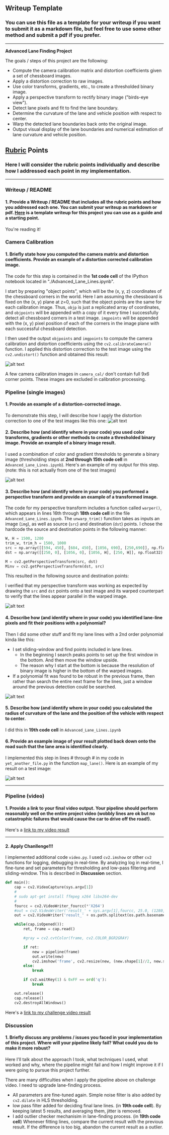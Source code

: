 ## Writeup Template

### You can use this file as a template for your writeup if you want to submit it as a markdown file, but feel free to use some other method and submit a pdf if you prefer.

---

**Advanced Lane Finding Project**

The goals / steps of this project are the following:

* Compute the camera calibration matrix and distortion coefficients given a set of chessboard images.
* Apply a distortion correction to raw images.
* Use color transforms, gradients, etc., to create a thresholded binary image.
* Apply a perspective transform to rectify binary image ("birds-eye view").
* Detect lane pixels and fit to find the lane boundary.
* Determine the curvature of the lane and vehicle position with respect to center.
* Warp the detected lane boundaries back onto the original image.
* Output visual display of the lane boundaries and numerical estimation of lane curvature and vehicle position.

[//]: # (Image References)

[calibration]: ./calibration_result.png "Undistorted"
[original]: ./test_images/test1.jpg "Road Transformed"
[threshold]: ./threshold_result.png "Binary Example"
[warp]: ./warp_result.png "Warp Example"
[line]: ./line_result.png "Fit Visual"
[final]: ./final_result.png "Output"
[video1]: ./result_project_video.mp4 "Video"

## [Rubric](https://review.udacity.com/#!/rubrics/571/view) Points

### Here I will consider the rubric points individually and describe how I addressed each point in my implementation.

---

### Writeup / README

#### 1. Provide a Writeup / README that includes all the rubric points and how you addressed each one.  You can submit your writeup as markdown or pdf.  [Here](https://github.com/udacity/CarND-Advanced-Lane-Lines/blob/master/writeup_template.md) is a template writeup for this project you can use as a guide and a starting point.

You're reading it!

### Camera Calibration

#### 1. Briefly state how you computed the camera matrix and distortion coefficients. Provide an example of a distortion corrected calibration image.

The code for this step is contained in the **1st code cell** of the IPython notebook located in "./Advanced_Lane_Lines.ipynb".

I start by preparing "object points", which will be the (x, y, z) coordinates of the chessboard corners in the world. Here I am assuming the chessboard is fixed on the (x, y) plane at z=0, such that the object points are the same for each calibration image.  Thus, `objp` is just a replicated array of coordinates, and `objpoints` will be appended with a copy of it every time I successfully detect all chessboard corners in a test image.  `imgpoints` will be appended with the (x, y) pixel position of each of the corners in the image plane with each successful chessboard detection.

I then used the output `objpoints` and `imgpoints` to compute the camera calibration and distortion coefficients using the `cv2.calibrateCamera()` function.  I applied this distortion correction to the test image using the `cv2.undistort()` function and obtained this result:

![alt text][calibration]

A few camera calibration images in `camera_cal/` don't contain full 9x6 corner points. These images are excluded in calibration processing.

### **Pipeline (single images)**

#### 1. Provide an example of a distortion-corrected image.

To demonstrate this step, I will describe how I apply the distortion correction to one of the test images like this one:
![alt text][original]

#### 2. Describe how (and identify where in your code) you used color transforms, gradients or other methods to create a thresholded binary image.  Provide an example of a binary image result.

I used a combination of color and gradient thresholds to generate a binary image (thresholding steps at **2nd through 15th code cell** in `Advanced_Lane_Lines.ipynb`).  Here's an example of my output for this step.  (note: this is not actually from one of the test images)

![alt text][threshold]

#### 3. Describe how (and identify where in your code) you performed a perspective transform and provide an example of a transformed image.

The code for my perspective transform includes a function called `warper()`, which appears in lines 16th through **18th code cell** in the file `Advanced_Lane_Lines.ipynb`.  The `unwarp_trim()` function takes as inputs an image (`img`), as well as source (`src`) and destination (`dst`) points.  I chose the hardcode the source and destination points in the following manner:

```python
W, H = 1500, 1280
trim_w, trim_h = 1500, 1000
src = np.array([[594, 450], [684, 450], [1056, 690], [250,690]], np.float32)
dst = np.array([[250, 0], [1056, 0], [1056, H], [250, H]], np.float32)

M = cv2.getPerspectiveTransform(src, dst)
Minv = cv2.getPerspectiveTransform(dst, src)
```

This resulted in the following source and destination points:

I verified that my perspective transform was working as expected by drawing the `src` and `dst` points onto a test image and its warped counterpart to verify that the lines appear parallel in the warped image.

![alt text][warp]

#### 4. Describe how (and identify where in your code) you identified lane-line pixels and fit their positions with a polynomial?

Then I did some other stuff and fit my lane lines with a 2nd order polynomial kinda like this:
* I set sliding-window and find points included in lane lines.
  * In the beginning I search peaks points to set up the first window in the bottom. And then move the window upside.
  * The reason why I start at the bottom is because the resolution of binary image is higher in the bottom of the warped images.
* If a polynomial fit was found to be robust in the previous frame, then rather than search the entire next frame for the lines, just a window around the previous detection could be searched.

![alt text][line]

#### 5. Describe how (and identify where in your code) you calculated the radius of curvature of the lane and the position of the vehicle with respect to center.

I did this in **19th code cell** in `Advanced_Lane_Lines.ipynb`

#### 6. Provide an example image of your result plotted back down onto the road such that the lane area is identified clearly.

I implemented this step in lines # through # in my code in `yet_another_file.py` in the function `map_lane()`.  Here is an example of my result on a test image:

![alt text][final]

---

### **Pipeline (video)**

#### 1. Provide a link to your final video output.  Your pipeline should perform reasonably well on the entire project video (wobbly lines are ok but no catastrophic failures that would cause the car to drive off the road!).

Here's a [link to my video result](./result_project_video.mp4)

---
#### 2. Apply Chanllenge!!!

I implemented additional code `video.py`. I used `cv2.imshow` or other `cv2` functions for logging, debugging in real-time.
By analyzing log in real-time, I fine-tune and set parameters for thresholding and low-pass filtering and sliding-window.
This is described in **Discussion** section.

```python
def main():
    cap = cv2.VideoCapture(sys.argv[1])
    #
    # sudo apt-get install ffmpeg x264 libx264-dev
    #
    fourcc = cv2.VideoWriter_fourcc(*'X264')
    #out = cv2.VideoWriter('result_' + sys.argv[1],fourcc, 25.0, (1280,720))
    out = cv2.VideoWriter('result_' + os.path.splitext(os.path.basename(sys.argv[1]))[0] + ".mp4", fourcc, 25.0, (1280,720))

    while(cap.isOpened()):
        ret, frame = cap.read()

        #gray = cv2.cvtColor(frame, cv2.COLOR_BGR2GRAY)

        if ret:
            new = pipeline(frame)
            out.write(new)
            cv2.imshow('frame', cv2.resize(new, (new.shape[1]//2, new.shape[0]//2)))
        else:
            break

        if cv2.waitKey(1) & 0xFF == ord('q'):
            break

    out.release()
    cap.release()
    cv2.destroyAllWindows()
```


Here's a [link to my challenge video result](./result_challenge_video.mp4)

### Discussion

#### 1. Briefly discuss any problems / issues you faced in your implementation of this project.  Where will your pipeline likely fail?  What could you do to make it more robust?

Here I'll talk about the approach I took, what techniques I used, what worked and why, where the pipeline might fail and how I might improve it if I were going to pursue this project further.

There are many difficulties when I apply the pipeline above on challenge video. I need to upgrade lane-finding process.

* All parameters are fine-tuned again. Simple noise filter is also added by `cv2.dilate` in HLS thresholding.
* low pass filter added for deciding final lane lines. (in **19th code cell**). By keeping latest 5 results, and averaging them, jitter is removed.
* I add outlier checker mechanisim in lane-finding process. (in **19th code cell**) Whenever fitting lines, compare the current result with the previous result. If the difference is too big, abandon the current result as a outlier.

